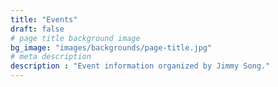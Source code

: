 ```yaml
---
title: "Events"
draft: false
# page title background image
bg_image: "images/backgrounds/page-title.jpg"
# meta description
description : "Event information organized by Jimmy Song."
---
```

